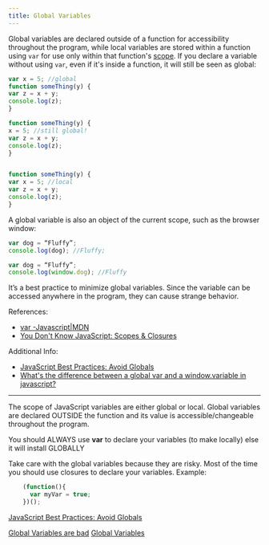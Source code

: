 ```yaml
---
title: Global Variables
---
```


Global variables are declared outside of a function for accessibility throughout the program, while local variables are stored within a function using `var` for use only within that function's [scope](https://developer.mozilla.org/en-US/docs/Glossary/Scope). If you declare a variable without using `var`, even if it's inside a function, it will still be seen as global:

```javascript
var x = 5; //global
function someThing(y) {
var z = x + y;
console.log(z);
}

function someThing(y) {
x = 5; //still global!
var z = x + y;
console.log(z);
}


function someThing(y) {
var x = 5; //local
var z = x + y;
console.log(z);
}
```
A global variable is also an object of the current scope, such as the browser window:

```javascript
var dog = “Fluffy”;
console.log(dog); //Fluffy;

var dog = “Fluffy”;
console.log(window.dog); //Fluffy
```

It’s a best practice to minimize global variables. Since the variable can be accessed anywhere in the program, they can cause strange behavior.

References:
* [var -Javascript|MDN](https://developer.mozilla.org/en-US/docs/Web/JavaScript/Reference/Statements/var)
* [You Don't Know JavaScript: Scopes & Closures](https://github.com/getify/You-Dont-Know-JS/tree/master/scope%20%26%20closures)

Additional Info:
* <a href='http://www.w3.org/wiki/JavaScript_best_practices#Avoid_globals' target='_blank' rel='nofollow'>JavaScript Best Practices: Avoid Globals</a>
* [What's the difference between a global var and a window.variable in javascript?](https://stackoverflow.com/questions/6349232/whats-the-difference-between-a-global-var-and-a-window-variable-in-javascript)
---
The scope of JavaScript variables are either global or local.
Global variables are declared OUTSIDE the function and its value is accessible/changeable throughout the program.

You should ALWAYS use **var** to declare your variables (to make locally) else it will install GLOBALLY

Take care with the global variables because they are risky. Most of the time you should use closures to declare your variables.
Example:

```javascript
    (function(){
      var myVar = true;
    })();
```

<a href='http://www.w3.org/wiki/JavaScript_best_practices#Avoid_globals' target='_blank' rel='nofollow'>JavaScript Best Practices: Avoid Globals</a>

<a href='http://c2.com/cgi/wiki?GlobalVariablesAreBad' target='_blank' rel='nofollow'>Global Variables are bad</a>
<a href='https://developer.mozilla.org/en-US/docs/Web/JavaScript/Reference/Statements/var'>Global Variables</a>
